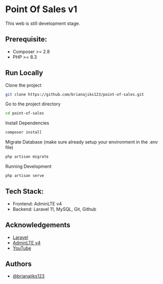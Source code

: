 # Point Of Sales v1
This web is still development stage.


## Prerequisite:

- Composer >= 2.8
- PHP >= 8.3


## Run Locally

Clone the project

```bash
git clone https://github.com/brianajiks123/point-of-sales.git
```

Go to the project directory

```bash
cd point-of-sales
```

Install Dependencies

```bash
composer install
```

Migrate Database (make sure already setup your environment in the .env file)

```bash
php artisan migrate
```

Running Development

```bash
php artisan serve
```


## Tech Stack:

- Frontend: AdminLTE v4
- Backend: Laravel 11, MySQL, Git, Github


## Acknowledgements

 - [Laravel](https://laravel.com/docs/11.x)
 - [AdminLTE v4](https://github.com/ColorlibHQ/AdminLTE)
 - [YouTube](https://www.youtube.com/@W2Learn)


## Authors

- [@brianajiks123](https://www.github.com/brianajiks123)
